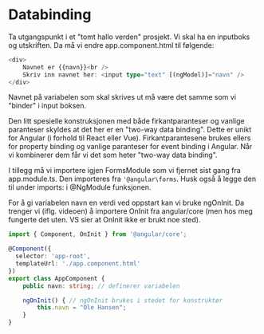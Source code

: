 # Databinding

Ta utgangspunkt i et "tomt hallo verden" prosjekt. Vi skal ha en inputboks og utskriften. Da må vi endre app.component.html til følgende:

```ts
<div>
    Navnet er {{navn}}<br />
    Skriv inn navnet her: <input type="text" [(ngModel)]="navn" />
</div>
```

Navnet på variabelen som skal skrives ut må være det samme som vi "binder" i input boksen.

Den litt spesielle konstruksjonen med både firkantparanteser og vanlige paranteser skyldes at det her er en "two-way data binding". Dette er unikt for Angular (i forhold til React eller Vue). Firkantparantesene brukes ellers for property binding og vanlige paranteser for event binding i Angular. Når vi kombinerer dem får vi det som heter "two-way data binding".

I tillegg må vi importere igjen FormsModule som vi fjernet sist gang fra app.module.ts. Den importeres fra `'@angular\forms`. Husk også å legge den til under imports: i @NgModule funksjonen.

For å gi variabelen navn en verdi ved oppstart kan vi bruke ngOnInit. Da trenger vi (iflg. videoen) å importere OnInit fra angular/core (men hos meg fungerte det uten. VS sier at OnInit ikke er brukt noe sted).

```ts
import { Component, OnInit } from '@angular/core';

@Component({
  selector: 'app-root',
  templateUrl: './app.component.html'
})
export class AppComponent {
    public navn: string; // definerer variabelen

    ngOnInit() { // ngOnInit brukes i stedet for konstruktør
        this.navn = "Ole Hansen";
    }
}
```